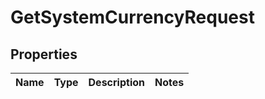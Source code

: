 
# GetSystemCurrencyRequest

## Properties
Name | Type | Description | Notes
------------ | ------------- | ------------- | -------------



